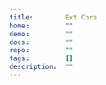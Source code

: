 ```yaml
---
title:        Ext Core
home:         ""
demo:         ""
docs:         ""
repo:         ""
tags:         []
description:  ""
---
```



